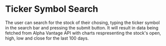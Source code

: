 # Ticker Symbol Search

The user can search for the stock of their chosing, typing the ticker symbol in the search bar and pressing the submit button. It will result in data being fetched from Alpha Vantage API with charts respresenting the stock's open, high, low and close for the last 100 days. 


